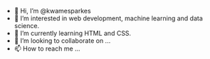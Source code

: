 - 👋 Hi, I’m @kwamesparkes
- 👀 I’m interested in web development, machine learning and data science.
- 🌱 I’m currently learning HTML and CSS.
- 💞️ I’m looking to collaborate on ...
- 📫 How to reach me ...

<!---
kwamesparkes/kwamesparkes is a ✨ special ✨ repository because its `README.md` (this file) appears on your GitHub profile.
You can click the Preview link to take a look at your changes.
--->
